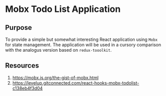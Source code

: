 # Mobx Todo List Application

## Purpose

To provide a simple but somewhat interesting React application using `Mobx` for state management. The application will be used in a cursory comparison with the analogus version based on `redux-tooolkit`.

## Resources

1. https://mobx.js.org/the-gist-of-mobx.html
1. https://levelup.gitconnected.com/react-hooks-mobx-todolist-c138eb4f3d04
